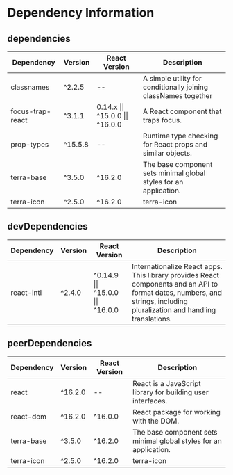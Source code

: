 # Dependency Information

## dependencies
| Dependency | Version | React Version | Description |
|-|-|-|-|
| classnames | ^2.2.5 | -- | A simple utility for conditionally joining classNames together |
| focus-trap-react | ^3.1.1 | 0.14.x \|\| ^15.0.0 \|\| ^16.0.0 | A React component that traps focus. |
| prop-types | ^15.5.8 | -- | Runtime type checking for React props and similar objects. |
| terra-base | ^3.5.0 | ^16.2.0 | The base component sets minimal global styles for an application. |
| terra-icon | ^2.5.0 | ^16.2.0 | terra-icon |

## devDependencies
| Dependency | Version | React Version | Description |
|-|-|-|-|
| react-intl | ^2.4.0 | ^0.14.9 \|\| ^15.0.0 \|\| ^16.0.0 | Internationalize React apps. This library provides React components and an API to format dates, numbers, and strings, including pluralization and handling translations. |

## peerDependencies
| Dependency | Version | React Version | Description |
|-|-|-|-|
| react | ^16.2.0 | -- | React is a JavaScript library for building user interfaces. |
| react-dom | ^16.2.0 | ^16.0.0 | React package for working with the DOM. |
| terra-base | ^3.5.0 | ^16.2.0 | The base component sets minimal global styles for an application. |
| terra-icon | ^2.5.0 | ^16.2.0 | terra-icon |
